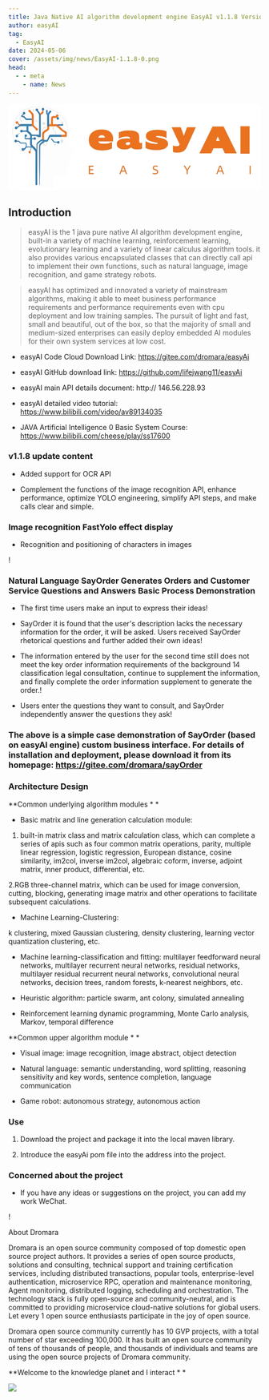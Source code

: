 ```yaml
---
title: Java Native AI algorithm development engine EasyAI v1.1.8 Version Release
author: easyAI
tag:
  - EasyAI
date: 2024-05-06
cover: /assets/img/news/EasyAI-1.1.8-0.png
head:
  - - meta
    - name: News
---
```


  

![](/assets/img/news/EasyAI-1.1.8-0.png)

## Introduction

> easyAI is the 1 java pure native AI algorithm development engine, built-in a variety of machine learning, reinforcement learning, evolutionary learning and a variety of linear calculus algorithm tools. it also provides various encapsulated classes that can directly call api to implement their own functions, such as natural language, image recognition, and game strategy robots.

> easyAI has optimized and innovated a variety of mainstream algorithms, making it able to meet business performance requirements and performance requirements even with cpu deployment and low training samples. The pursuit of light and fast, small and beautiful, out of the box, so that the majority of small and medium-sized enterprises can easily deploy embedded AI modules for their own system services at low cost.

* easyAI Code Cloud Download Link: https://gitee.com/dromara/easyAi

* easyAI GitHub download link: https://github.com/lifejwang11/easyAi

* easyAI main API details document: http:// 146.56.228.93

* easyAI detailed video tutorial: https://www.bilibili.com/video/av89134035

* JAVA Artificial Intelligence 0 Basic System Course: https://www.bilibili.com/cheese/play/ss17600


### v1.1.8 update content

* Added support for OCR API

* Complement the functions of the image recognition API, enhance performance, optimize YOLO engineering, simplify API steps, and make calls clear and simple.


### Image recognition FastYolo effect display

* Recognition and positioning of characters in images


! [](/assets/img/news/EasyAI-1.1.8-1.jpg)

### Natural Language SayOrder Generates Orders and Customer Service Questions and Answers Basic Process Demonstration

* The first time users make an input to express their ideas! [](/assets/img/news/EasyAI-1.1.8-2.png)

* SayOrder it is found that the user's description lacks the necessary information for the order, it will be asked. Users received SayOrder rhetorical questions and further added their own ideas! [](/assets/img/news/EasyAI-1.1.8-3.png)

* The information entered by the user for the second time still does not meet the key order information requirements of the background 14 classification legal consultation, continue to supplement the information, and finally complete the order information supplement to generate the order.! [](/assets/img/news/EasyAI-1.1.8-4.png)

* Users enter the questions they want to consult, and SayOrder independently answer the questions they ask! [](/assets/img/news/EasyAI-1.1.8-5.png)


### The above is a simple case demonstration of SayOrder (based on easyAI engine) custom business interface. For details of installation and deployment, please download it from its homepage: https://gitee.com/dromara/sayOrder

### Architecture Design

**Common underlying algorithm modules * *

* Basic matrix and line generation calculation module:

1. built-in matrix class and matrix calculation class, which can complete a series of apis such as four common matrix operations, parity, multiple linear regression, logistic regression, European distance, cosine similarity, im2col, inverse im2col, algebraic coform, inverse, adjoint matrix, inner product, differential, etc.

2.RGB three-channel matrix, which can be used for image conversion, cutting, blocking, generating image matrix and other operations to facilitate subsequent calculations.

* Machine Learning-Clustering:

k clustering, mixed Gaussian clustering, density clustering, learning vector quantization clustering, etc.

* Machine learning-classification and fitting: multilayer feedforward neural networks, multilayer recurrent neural networks, residual networks, multilayer residual recurrent neural networks, convolutional neural networks, decision trees, random forests, k-nearest neighbors, etc.

* Heuristic algorithm: particle swarm, ant colony, simulated annealing

* Reinforcement learning dynamic programming, Monte Carlo analysis, Markov, temporal difference


**Common upper algorithm module * *

* Visual image: image recognition, image abstract, object detection

* Natural language: semantic understanding, word splitting, reasoning sensitivity and key words, sentence completion, language communication

* Game robot: autonomous strategy, autonomous action


### Use

1. Download the project and package it into the local maven library.

2. Introduce the easyAi pom file into the address into the project.

### Concerned about the project

* If you have any ideas or suggestions on the project, you can add my work WeChat.


! [](/assets/img/news/EasyAI-1.1.8-6.png)



About Dromara

Dromara is an open source community composed of top domestic open source project authors. It provides a series of open source products, solutions and consulting, technical support and training certification services, including distributed transactions, popular tools, enterprise-level authentication, microservice RPC, operation and maintenance monitoring, Agent monitoring, distributed logging, scheduling and orchestration. The technology stack is fully open-source and community-neutral, and is committed to providing microservice cloud-native solutions for global users. Let every 1 open source enthusiasts participate in the joy of open source.



Dromara open source community currently has 10 GVP projects, with a total number of star exceeding 100,000. It has built an open source community of tens of thousands of people, and thousands of individuals and teams are using the open source projects of Dromara community.

**Welcome to the knowledge planet and I interact * *

![](/assets/img/news/EasyAI-1.1.8-7.png)